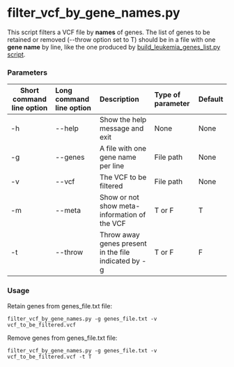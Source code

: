 # filter_vcf_by_gene_names.py

This script filters a VCF file by **names** of genes. 
The list of genes to be retained or removed (--throw option set to T) should be in a file with one **gene name** by line, like the one produced by
[build_leukemia_genes_list.py script](https://github.com/alexcoppe/iSeqs2/blob/master/scripts/build_leukemia_genes_list/README.md).

### Parameters

| Short command line option | Long command line option | Description | Type of parameter | Default |
| ------------- |:-------------| :-------------| :-------------| :-------------|
| -h | --help | Show the help message and exit | None | None
| -g | --genes | A file with one gene name per line | File path | None |
| -v | --vcf | The VCF to be filtered | File path | None |
| -m | --meta | Show or not show meta-information of the VCF | T or F | T |
| -t | --throw | Throw away genes present in the file indicated by -g | T or F | F |

### Usage

Retain genes from genes_file.txt file:

```
filter_vcf_by_gene_names.py -g genes_file.txt -v vcf_to_be_filtered.vcf
```

Remove genes from genes_file.txt file:

```
filter_vcf_by_gene_names.py -g genes_file.txt -v vcf_to_be_filtered.vcf -t T
```
